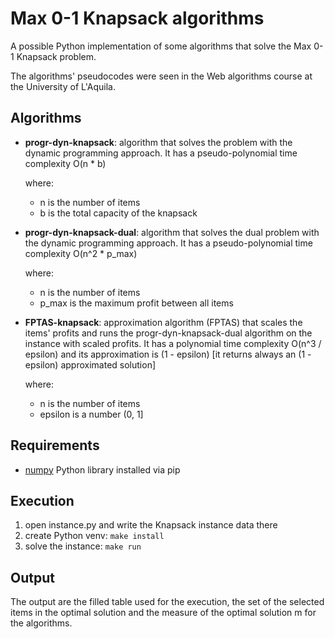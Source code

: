 # Max 0-1 Knapsack algorithms

A possible Python implementation of some algorithms that solve the Max 0-1 Knapsack problem.

The algorithms' pseudocodes were seen in the Web algorithms course at the University of L'Aquila.

## Algorithms

- **progr-dyn-knapsack**: algorithm that solves the problem with the dynamic programming approach. It has a pseudo-polynomial time complexity O(n * b)

    where:
    - n is the number of items
    - b is the total capacity of the knapsack

- **progr-dyn-knapsack-dual**: algorithm that solves the dual problem with the dynamic programming approach. It has a pseudo-polynomial time complexity O(n^2 * p_max)

    where:
    - n is the number of items
    - p_max is the maximum profit between all items

- **FPTAS-knapsack**: approximation algorithm (FPTAS) that scales the items' profits and runs the progr-dyn-knapsack-dual algorithm on the instance with scaled profits. It has a polynomial time complexity O(n^3 / epsilon) and its approximation is (1 - epsilon) [it returns always an (1 - epsilon) approximated solution]

    where:
    - n is the number of items
    - epsilon is a number (0, 1]

## Requirements

- [numpy](https://pypi.org/project/numpy/) Python library installed via pip

## Execution

1. open instance.py and write the Knapsack instance data there
2. create Python venv: ```make install```
3. solve the instance: ```make run```

## Output

The output are the filled table used for the execution, the set of the selected items in the optimal solution and the measure of the optimal solution m for the algorithms.
